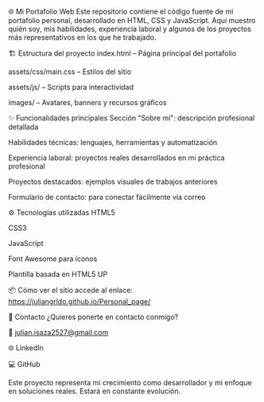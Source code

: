 🌐 Mi Portafolio Web
Este repositorio contiene el código fuente de mi portafolio personal, desarrollado en HTML, CSS y JavaScript. Aquí muestro quién soy, mis habilidades, experiencia laboral y algunos de los proyectos más representativos en los que he trabajado.

🏗️ Estructura del proyecto
index.html – Página principal del portafolio

assets/css/main.css – Estilos del sitio

assets/js/ – Scripts para interactividad

images/ – Avatares, banners y recursos gráficos

✨ Funcionalidades principales
Sección "Sobre mí": descripción profesional detallada

Habilidades técnicas: lenguajes, herramientas y automatización

Experiencia laboral: proyectos reales desarrollados en mi práctica profesional

Proyectos destacados: ejemplos visuales de trabajos anteriores

Formulario de contacto: para conectar fácilmente vía correo

⚙️ Tecnologías utilizadas
HTML5

CSS3

JavaScript

Font Awesome para íconos

Plantilla basada en HTML5 UP

📦 Cómo ver el sitio 
accede al enlace:
https://juliangrldo.github.io/Personal_page/

📧 Contacto
¿Quieres ponerte en contacto conmigo?

📩 julian.isaza2527@gmail.com

🌐 LinkedIn

💻 GitHub

Este proyecto representa mi crecimiento como desarrollador y mi enfoque en soluciones reales. Estará en constante evolución.
